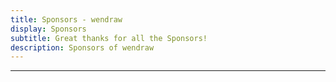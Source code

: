 ```yaml
---
title: Sponsors - wendraw
display: Sponsors
subtitle: Great thanks for all the Sponsors!
description: Sponsors of wendraw
---
```


<!-- @layout-full-width -->

<div class="prose pb5 mx-auto" slide-enter slide-enter-2>
  <SponsorButtons />
  <hr>
</div>

<div slide-enter slide-enter-4>
  <SponsorsView />
</div>
